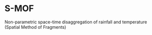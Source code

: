 # S-MOF
Non-parametric space-time disaggregation of rainfall and temperature (Spatial Method of Fragments)
